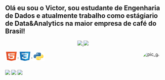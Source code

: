 ## Olá eu sou o Victor, sou estudante de Engenharia de Dados e atualmente trabalho como estágiario de Data&Analytics na maior empresa de café do Brasil!
<div align="center">
  <a href="https://github.com/VtorMuniz/VtorMuniz/">
  <img height="100em" src="https://github-readme-stats.vercel.app/api?username=vtormuniz&show_icons=true&theme=dracula&include_all_commits=true&count_private=true"/>
  <img height="100em" src="https://github-readme-stats.vercel.app/api/top-langs/?username=vtormuniz&layout=compact&langs_count=7&theme=dracula"/>
</div>
<div style="display: inline_block"><br>
 
  <img align="center" alt="Rafa-HTML" height="30" width="40" src="https://raw.githubusercontent.com/devicons/devicon/master/icons/html5/html5-original.svg">
  <img align="center" alt="Rafa-CSS" height="30" width="40" src="https://raw.githubusercontent.com/devicons/devicon/master/icons/css3/css3-original.svg">
  <img align="center" alt="Rafa-Python" height="30" width="40" src="https://raw.githubusercontent.com/devicons/devicon/master/icons/python/python-original.svg">
  
  <img align="right" alt="pic_gif" height="150" style="border-radius:50px;" src="https://68.media.tumblr.com/188f7ec2b4dc7c1e7d8ab20d939d8fb9/tumblr_n5uf3kY05Y1r3maj7o1_500.gif">
</div>
  
  ##
 
<div> 
 
 <a href="https://discord.gg/d6KyFHaq" target="_blank"><img src="https://img.shields.io/badge/Discord-7289DA?style=for-the-badge&logo=discord&logoColor=white" target="_blank"></a> 
  <a href = "mailto:victormuniz1998@gmail.com"><img src="https://img.shields.io/badge/-Gmail-%23333?style=for-the-badge&logo=gmail&logoColor=white" target="_blank"></a>
  <a href="https://www.linkedin.com/in/vtormuniz/" target="_blank"><img src="https://img.shields.io/badge/-LinkedIn-%230077B5?style=for-the-badge&logo=linkedin&logoColor=white" target="_blank"></a> 
 


